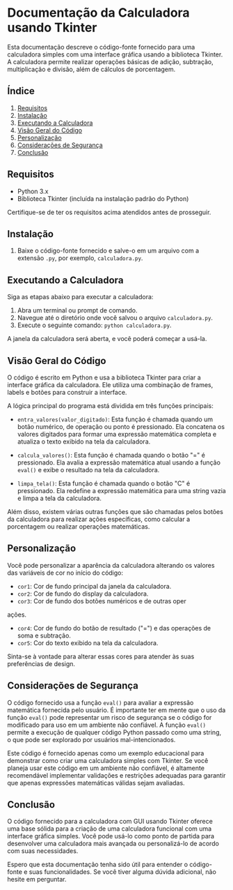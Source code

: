 # Documentação da Calculadora usando Tkinter

Esta documentação descreve o código-fonte fornecido para uma calculadora simples com uma interface gráfica usando a biblioteca Tkinter. A calculadora permite realizar operações básicas de adição, subtração, multiplicação e divisão, além de cálculos de porcentagem.

## Índice

1. [Requisitos](#requisitos)
2. [Instalação](#instalação)
3. [Executando a Calculadora](#executando-a-calculadora)
4. [Visão Geral do Código](#visão-geral-do-código)
5. [Personalização](#personalização)
6. [Considerações de Segurança](#considerações-de-segurança)
7. [Conclusão](#conclusão)

## Requisitos<a name="requisitos"></a>

- Python 3.x
- Biblioteca Tkinter (incluída na instalação padrão do Python)

Certifique-se de ter os requisitos acima atendidos antes de prosseguir.

## Instalação<a name="instalação"></a>

1. Baixe o código-fonte fornecido e salve-o em um arquivo com a extensão `.py`, por exemplo, `calculadora.py`.

## Executando a Calculadora<a name="executando-a-calculadora"></a>

Siga as etapas abaixo para executar a calculadora:

1. Abra um terminal ou prompt de comando.
2. Navegue até o diretório onde você salvou o arquivo `calculadora.py`.
3. Execute o seguinte comando: `python calculadora.py`.

A janela da calculadora será aberta, e você poderá começar a usá-la.

## Visão Geral do Código<a name="visão-geral-do-código"></a>

O código é escrito em Python e usa a biblioteca Tkinter para criar a interface gráfica da calculadora. Ele utiliza uma combinação de frames, labels e botões para construir a interface.

A lógica principal do programa está dividida em três funções principais:

- `entra_valores(valor_digitado)`: Esta função é chamada quando um botão numérico, de operação ou ponto é pressionado. Ela concatena os valores digitados para formar uma expressão matemática completa e atualiza o texto exibido na tela da calculadora.

- `calcula_valores()`: Esta função é chamada quando o botão "=" é pressionado. Ela avalia a expressão matemática atual usando a função `eval()` e exibe o resultado na tela da calculadora.

- `limpa_tela()`: Esta função é chamada quando o botão "C" é pressionado. Ela redefine a expressão matemática para uma string vazia e limpa a tela da calculadora.

Além disso, existem várias outras funções que são chamadas pelos botões da calculadora para realizar ações específicas, como calcular a porcentagem ou realizar operações matemáticas.

## Personalização<a name="personalização"></a>

Você pode personalizar a aparência da calculadora alterando os valores das variáveis de cor no início do código:

- `cor1`: Cor de fundo principal da janela da calculadora.
- `cor2`: Cor de fundo do display da calculadora.
- `cor3`: Cor de fundo dos botões numéricos e de outras oper

ações.
- `cor4`: Cor de fundo do botão de resultado ("=") e das operações de soma e subtração.
- `cor5`: Cor do texto exibido na tela da calculadora.

Sinta-se à vontade para alterar essas cores para atender às suas preferências de design.

## Considerações de Segurança<a name="considerações-de-segurança"></a>

O código fornecido usa a função `eval()` para avaliar a expressão matemática fornecida pelo usuário. É importante ter em mente que o uso da função `eval()` pode representar um risco de segurança se o código for modificado para uso em um ambiente não confiável. A função `eval()` permite a execução de qualquer código Python passado como uma string, o que pode ser explorado por usuários mal-intencionados.

Este código é fornecido apenas como um exemplo educacional para demonstrar como criar uma calculadora simples com Tkinter. Se você planeja usar este código em um ambiente não confiável, é altamente recomendável implementar validações e restrições adequadas para garantir que apenas expressões matemáticas válidas sejam avaliadas.

## Conclusão<a name="conclusão"></a>

O código fornecido para a calculadora com GUI usando Tkinter oferece uma base sólida para a criação de uma calculadora funcional com uma interface gráfica simples. Você pode usá-lo como ponto de partida para desenvolver uma calculadora mais avançada ou personalizá-lo de acordo com suas necessidades.

Espero que esta documentação tenha sido útil para entender o código-fonte e suas funcionalidades. Se você tiver alguma dúvida adicional, não hesite em perguntar.
